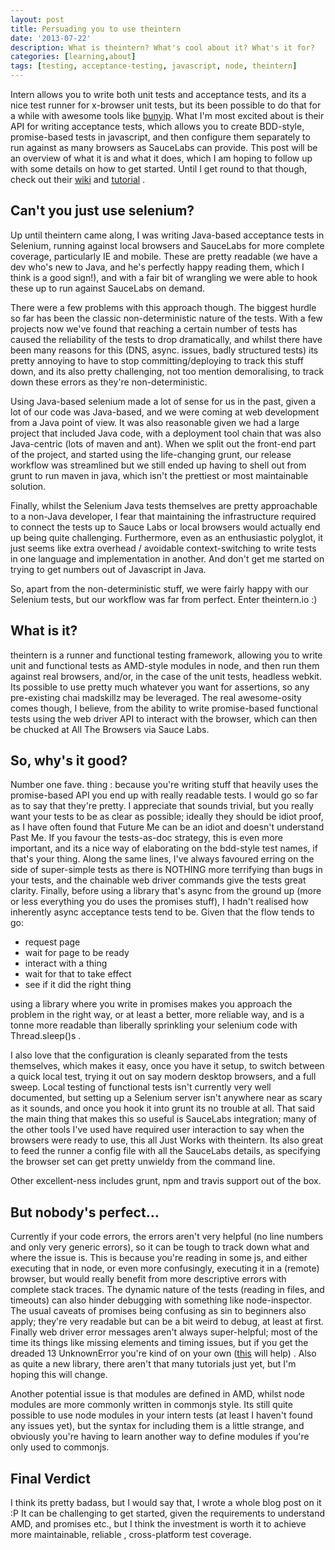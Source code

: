 ```yaml
---
layout: post
title: Persuading you to use theintern
date: '2013-07-22'
description: What is theintern? What's cool about it? What's it for?
categories: [learning,about]
tags: [testing, acceptance-testing, javascript, node, theintern]
---
```


Intern allows you to write both unit tests and acceptance tests, and its a nice test runner for x-browser unit tests, but its been possible to do that for a while with awesome tools like [bunyip](https://github.com/ryanseddon/bunyip). What I'm most excited about is their API for writing acceptance tests, which allows you to create BDD-style, promise-based tests in javascript, and then configure them separately to run against as many browsers as SauceLabs can provide. This post will be an overview of what it is and what it does, which I am hoping to follow up with some details on how to get started. Until I get round to that though, check out their [wiki](https://github.com/theintern/intern/wiki) and [tutorial](https://github.com/bitpshr/intern-tutorial) .

## Can't you just use selenium?
Up until theintern came along, I was writing Java-based acceptance tests in Selenium, running against local browsers and SauceLabs for more complete coverage, particularly IE and mobile. These are pretty readable (we have a dev who's new to Java, and he's perfectly happy reading them, which I think is a good sign!), and with a fair bit of wrangling we were able to hook these up to run against SauceLabs on demand. 

There were a few problems with this approach though. The biggest hurdle so far has been the classic non-deterministic nature of the tests. With a few projects now we've found that reaching a certain number of tests has caused the reliability of the tests to drop dramatically, and whilst there have been many reasons for this (DNS, async. issues, badly structured tests) its pretty annoying to have to stop committing/deploying to track this stuff down, and its also pretty challenging, not too mention demoralising, to track down these errors as they're non-deterministic.

Using Java-based selenium made a lot of sense for us in the past, given a lot of our code was Java-based, and we were coming at web development from a Java point of view. It was also reasonable given we had a large project that included Java code, with a deployment tool chain that was also Java-centric (lots of maven and ant). When we split out the front-end part of the project, and started using the life-changing grunt, our release workflow was streamlined but we still ended up having to shell out from grunt to run maven in java, which isn't the prettiest or most maintainable solution.

Finally, whilst the Selenium Java tests themselves are pretty approachable to a non-Java developer, I fear that maintaining the infrastructure required to connect the tests up to Sauce Labs or local browsers would actually end up being quite challenging. Furthermore, even as an enthusiastic polyglot, it just seems like extra overhead / avoidable context-switching to write tests in one language and implementation in another. And don't get me started on trying to get numbers out of Javascript in Java.

So, apart from the non-deterministic stuff, we were fairly happy with our Selenium tests, but our workflow was far from perfect. Enter theintern.io :)

## What is it?
theintern is a runner and functional testing framework, allowing you to write unit and functional tests as AMD-style modules in node, and then run them against real browsers, and/or, in the case of the unit tests, headless webkit. Its possible to use pretty much whatever you want for assertions, so any pre-existing chai madskillz may be leveraged. The real awesome-osity comes though, I believe, from the ability to write promise-based functional tests using the web driver API to interact with the browser, which can then be chucked at All The Browsers via Sauce Labs.

## So, why's it good?
Number one fave. thing : because you're writing stuff that heavily uses the promise-based API you end up with really readable tests. I would go so far as to say that they're pretty. I appreciate that sounds trivial, but you really want your tests to be as clear as possible; ideally they should be idiot proof, as I have often found that Future Me can be an idiot and doesn't understand Past Me. If you favour the tests-as-doc strategy, this is even more important, and its a nice way of elaborating on the bdd-style test names, if that's your thing. Along the same lines, I've always favoured erring on the side of super-simple tests as there is NOTHING more terrifying than bugs in your tests, and the chainable web driver commands give the tests great clarity. Finally, before using a library that's async from the ground up (more or less everything you do uses the promises stuff), I hadn't realised how inherently async acceptance tests tend to be. Given that the flow tends to go:

* request page
* wait for page to be ready
* interact with a thing
* wait for that to take effect
* see if it did the right thing

using a library where you write in promises makes you approach the problem in the right way, or at least a better, more reliable way, and is a tonne more readable than liberally sprinkling your selenium code with Thread.sleep()s . 

I also love that the configuration is cleanly separated from the tests themselves, which makes it easy, once you have it setup, to switch between a quick local test, trying it out on say modern desktop browsers, and a full sweep. Local testing of functional tests isn't currently very well documented, but setting up a Selenium server isn't anywhere near as scary as it sounds, and once you hook it into grunt its no trouble at all. That said the main thing that makes this so useful is SauceLabs integration; many of the other tools I've used have required user interaction to say when the browsers were ready to use, this all Just Works with theintern. Its also great to feed the runner a config file with all the SauceLabs details, as specifying the browser set can get pretty unwieldy from the command line. 

Other excellent-ness includes grunt, npm and travis support out of the box. 

## But nobody's perfect…
Currently if your code errors, the errors aren't very helpful (no line numbers and only very generic errors), so it can be tough to track down what and where the issue is. This is because you're reading in some js, and either executing that in node, or even more confusingly, executing it in a (remote) browser, but would really benefit from more descriptive errors with complete stack traces. The dynamic nature of the tests (reading in files, and timeouts) can also hinder debugging with something like node-inspector. The usual caveats of promises being confusing as sin to beginners also apply; they're very readable but can be a bit weird to debug, at least at first. Finally web driver error messages aren't always super-helpful; most of the time its things like missing elements and timing issues, but if you get the dreaded 13 UnknownError you're kind of on your own ([this](https://code.google.com/p/selenium/wiki/JsonWireProtocol) will help) . Also as quite a new library, there aren't that many tutorials just yet, but I'm hoping this will change. 

Another potential issue is that modules are defined in AMD, whilst node modules are more commonly written in commonjs style.  Its still quite possible to use node modules in your intern tests (at least I haven't found any issues yet), but the syntax for including them is a little strange, and obviously you're having to learn another way to define modules if you're only used to commonjs.

## Final Verdict
I think its pretty badass, but I would say that, I wrote a whole blog post on it :P It can be challenging to get started, given the requirements to understand AMD, and promises etc., but I think the investment is worth it to achieve more maintainable, reliable , cross-platform test coverage.

